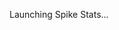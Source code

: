 Launching Spike Stats...

<html>
<head>
    <meta charset="utf-8">
    <title>Spike Stats User Profile</title>
</head>
<body>
    <script type="text/javascript">
        var openApp = function() {
            var url = window.location;
            window.location.replace('spikestats://' + url);
        };
        openApp();
    </script>
</body>
</html>
